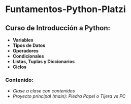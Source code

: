 # Funtamentos-Python-Platzi

## Curso de Introducción a Python: 
- **Variables**
- **Tipos de Datos**
- **Operadores**
- **Condicionales**
- **Listas, Tuplas y Diccionarios**
- **Ciclos**

### Contenido:
- *Clase a clase con contenidos*
- *Proyecto principal (main): Piedra Papel o Tijera vs PC*
